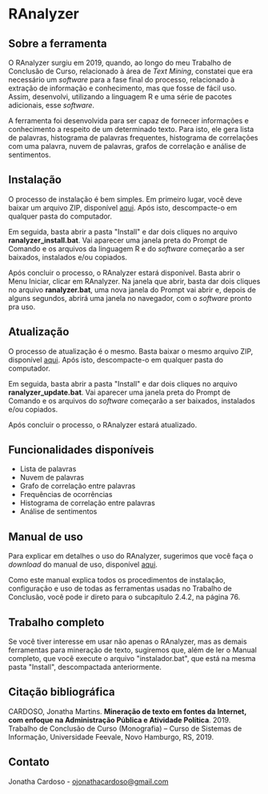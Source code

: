 # RAnalyzer

<h2> Sobre a ferramenta </h2>

O RAnalyzer surgiu em 2019, quando, ao longo do meu Trabalho de Conclusão de Curso, relacionado à área de <i>Text Mining</i>, constatei que era necessário um <i>software</i> para a fase final do processo, relacionado à extração de informação e conhecimento, mas que fosse de fácil uso. Assim, desenvolvi, utilizando a linguagem R e uma série de pacotes adicionais, esse <i>software</i>.

A ferramenta foi desenvolvida para ser capaz de fornecer informações e conhecimento a respeito de um determinado texto. Para isto, ele gera lista de palavras, histograma de palavras frequentes, histograma de correlações com uma palavra, nuvem de palavras, grafos de correlação e análise de sentimentos.

<h2> Instalação </h2>

O processo de instalação é bem simples. Em primeiro lugar, você deve baixar um arquivo ZIP, disponível <a href="https://github.com/ojonathacardoso/ranalyzer-adds/archive/master.zip">aqui</a>. Após isto, descompacte-o em qualquer pasta do computador.

Em seguida, basta abrir a pasta "Install" e dar dois cliques no arquivo <b>ranalyzer_install.bat</b>. Vai aparecer uma janela preta do Prompt de Comando e 
os arquivos da linguagem R e do <i>software</i> começarão a ser baixados, instalados e/ou copiados.

Após concluir o processo, o RAnalyzer estará disponível. Basta abrir o Menu Iniciar, clicar em RAnalyzer. Na janela que abrir, basta dar dois cliques no 
arquivo <b>ranalyzer.bat</b>, uma nova janela do Prompt vai abrir e, depois de alguns segundos, abrirá uma janela no navegador, com o <i>software</i> pronto pra uso.

<h2> Atualização </h2>

O processo de atualização é o mesmo. Basta baixar o mesmo arquivo ZIP, disponível <a href="https://github.com/ojonathacardoso/ranalyzer-adds/archive/master.zip">aqui</a>. Após isto, descompacte-o em qualquer pasta do computador.

Em seguida, basta abrir a pasta "Install" e dar dois cliques no arquivo <b>ranalyzer_update.bat</b>. Vai aparecer uma janela preta do Prompt de Comando e 
os arquivos do <i>software</i> começarão a ser baixados, instalados e/ou copiados.

Após concluir o processo, o RAnalyzer estará atualizado.

<h2> Funcionalidades disponíveis </h2>

<ul>
<li>Lista de palavras</li>
<li>Nuvem de palavras</li>
<li>Grafo de correlação entre palavras </li>
<li>Frequências de ocorrências</li>
<li>Histograma de correlação entre palavras</li>
<li>Análise de sentimentos</li>
</ul>

<h2> Manual de uso </h2>

Para explicar em detalhes o uso do RAnalyzer, sugerimos que você faça o <i>download</i> do manual de uso, disponível <a href="https://github.com/ojonathacardoso/ranalyzer-adds/blob/master/Manual.pdf">aqui</a>. 

Como este manual explica todos os procedimentos de instalação, configuração e uso de todas as ferramentas usadas no Trabalho de Conclusão, você pode ir direto para o subcapítulo 2.4.2, na página 76.

<h2> Trabalho completo </h2>

Se você tiver interesse em usar não apenas o RAnalyzer, mas as demais ferramentas para mineração de texto, sugiremos que, além de ler o Manual completo, que você execute o arquivo "instalador.bat", que está na mesma pasta "Install", descompactada anteriormente.

<h2> Citação bibliográfica </h2>

CARDOSO, Jonatha Martins. <b>Mineração de texto em fontes da Internet, com enfoque na Administração Pública e Atividade Política</b>. 2019. Trabalho de Conclusão de Curso (Monografia) – Curso de Sistemas de Informação, Universidade Feevale, Novo Hamburgo, RS, 2019.

<h2> Contato </h2>

Jonatha Cardoso - ojonathacardoso@gmail.com